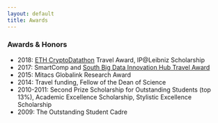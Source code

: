 ```yaml
---
layout: default
title: Awards
---
```


### Awards & Honors 

* 2018: [ETH CryptoDatathon](https://www.cryptodatathon.com/) Travel Award, IP@Leibniz Scholarship
* 2017: SmartComp and [South Big Data Innovation Hub Travel Award](https://southbigdatahub.org/2017/07/26/mobile-health-workshop-sparks-ideas-for-future-research/)
* 2015: Mitacs Globalink Research Award
* 2014: Travel funding, Fellow of the Dean of Science
* 2010-2011: Second Prize Scholarship for Outstanding Students (top 13%), Academic Excellence Scholarship, Stylistic Excellence Scholarship
* 2009: The Outstanding Student Cadre

